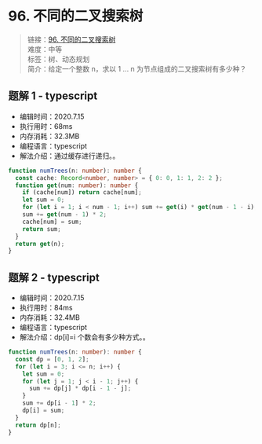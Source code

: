 # 96. 不同的二叉搜索树

> 链接：[96. 不同的二叉搜索树](https://leetcode-cn.com/problems/unique-binary-search-trees/)  
> 难度：中等  
> 标签：树、动态规划  
> 简介：给定一个整数 n，求以 1 ... n 为节点组成的二叉搜索树有多少种？

## 题解 1 - typescript

- 编辑时间：2020.7.15
- 执行用时：68ms
- 内存消耗：32.3MB
- 编程语言：typescript
- 解法介绍：通过缓存进行递归。。

```typescript
function numTrees(n: number): number {
  const cache: Record<number, number> = { 0: 0, 1: 1, 2: 2 };
  function get(num: number): number {
    if (cache[num]) return cache[num];
    let sum = 0;
    for (let i = 1; i < num - 1; i++) sum += get(i) * get(num - 1 - i);
    sum += get(num - 1) * 2;
    cache[num] = sum;
    return sum;
  }
  return get(n);
}
```

## 题解 2 - typescript

- 编辑时间：2020.7.15
- 执行用时：84ms
- 内存消耗：32.4MB
- 编程语言：typescript
- 解法介绍：dp[i]=i 个数会有多少种方式。。

```typescript
function numTrees(n: number): number {
  const dp = [0, 1, 2];
  for (let i = 3; i <= n; i++) {
    let sum = 0;
    for (let j = 1; j < i - 1; j++) {
      sum += dp[j] * dp[i - 1 - j];
    }
    sum += dp[i - 1] * 2;
    dp[i] = sum;
  }
  return dp[n];
}
```
